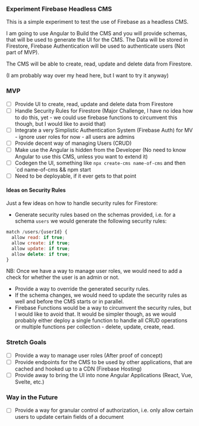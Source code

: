 ### Experiment Firebase Headless CMS

This is a simple experiment to test the use of Firebase as a headless CMS.

I am going to use Angular to Build the CMS and you will provide schemas, that
will be used to generate the UI for the CMS. The Data will be stored in
Firestore, Firebase Authentication will be used to authenticate users (Not part
of MVP).

The CMS will be able to create, read, update and delete data from Firestore.

(I am probably way over my head here, but I want to try it anyway)

### MVP

- [ ] Provide UI to create, read, update and delete data from Firestore
- [ ] Handle Security Rules for Firestore (Major Challenge, I have no idea how
      to do this, yet - we could use firebase functions to circumvent this
      though, but I would like to avoid that)
- [ ] Integrate a very Simplistic Authentication System (Firebase Auth) for MV -
      ignore user roles for now - all users are admins
- [ ] Provide decent way of managing Users (CRUD)
- [ ] Make use the Angular is hidden from the Developer (No need to know Angular
      to use this CMS, unless you want to extend it)
- [ ] Codegen the UI, something like `npx create-cms name-of-cms` and then
      `cd name-of-cms && npm start
- [ ] Need to be deployable, if it ever gets to that point

#### Ideas on Security Rules

Just a few ideas on how to handle security rules for Firestore:

- Generate security rules based on the schemas provided, i.e. for a schema
  `users` we would generate the following security rules:

```js
match /users/{userId} {
  allow read: if true;
  allow create: if true;
  allow update: if true;
  allow delete: if true;
}
```

NB: Once we have a way to manage user roles, we would need to add a check for whether the user is an admin or not.

- Provide a way to override the generated security rules.
- If the schema changes, we would need to update the security rules as well and
  before the CMS starts or in parallel.
- Firebase Functions would be a way to circumvent the security rules, but I
  would like to avoid that. It would be simpler though, as we would probably
  either deploy a single function to handle all CRUD operations or multiple
  functions per collection - delete, update, create, read.

### Stretch Goals

- [ ] Provide a way to manage user roles (After proof of concept)
- [ ] Provide endpoints for the CMS to be used by other applications, that are
      cached and hooked up to a CDN (Firebase Hosting)
- [ ] Provide away to bring the UI into none Angular Applications (React, Vue,
      Svelte, etc.)

### Way in the Future

- [ ] Provide a way for granular control of authorization, i.e. only allow
      certain users to update certain fields of a document
